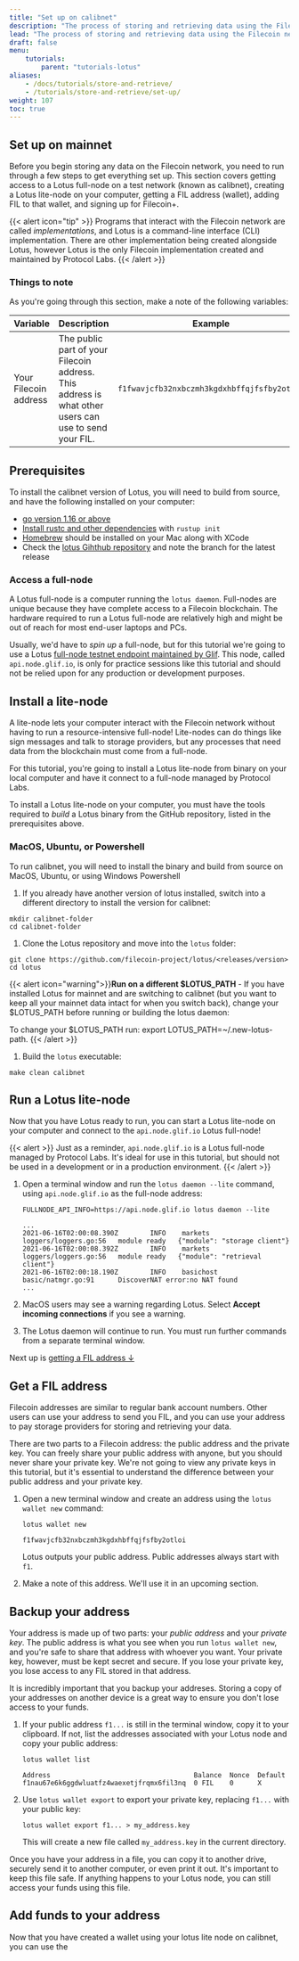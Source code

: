 ```yaml
---
title: "Set up on calibnet"
description: "The process of storing and retrieving data using the Filecoin network is slightly different from how most storage platforms work. This tutorial walks you through the whole end-to-end process of keeping your data and then getting it back when you need it! This tutorial should take you about an hour to complete."
lead: "The process of storing and retrieving data using the Filecoin network is slightly different from how most storage platforms work. This tutorial walks you through the whole end-to-end process of keeping your data and then getting it back when you need it! This tutorial should take you about an hour to complete."
draft: false
menu:
    tutorials:
        parent: "tutorials-lotus"
aliases:
    - /docs/tutorials/store-and-retrieve/
    - /tutorials/store-and-retrieve/set-up/
weight: 107
toc: true
---
```


## Set up on mainnet

Before you begin storing any data on the Filecoin network, you need to run through a few steps to get everything set up. This section covers getting access to a Lotus full-node on a test network (known as calibnet), creating a Lotus lite-node on your computer, getting a FIL address (wallet), adding FIL to that wallet, and signing up for Filecoin+.

{{< alert icon="tip" >}}
Programs that interact with the Filecoin network are called _implementations_, and Lotus is a command-line interface (CLI) implementation. There are other implementation being created alongside Lotus, however Lotus is the only Filecoin implementation created and maintained by Protocol Labs.
{{< /alert >}}

### Things to note

As you're going through this section, make a note of the following variables:

| Variable | Description | Example |
| --- | --- | --- |
| Your Filecoin address | The public part of your Filecoin address. This address is what other users can use to send your FIL. | `f1fwavjcfb32nxbczmh3kgdxhbffqjfsfby2otloi` |

## Prerequisites

To install the calibnet version of Lotus, you will need to build from source, and have the following installed on your computer:

* [go version 1.16 or above](https://go.dev/doc/install)
* [Install rustc and other dependencies](https://github.com/rust-lang/rustup/blob/master/rustup-init.sh) with `rustup init`
* [Homebrew](https://brew.sh/) should be installed on your Mac along with XCode
* Check the [lotus Gihthub repository](https://github.com/filecoin-project/lotus) and note the branch for the latest release

<!-- ![Check the latest Lotus release](lotus-release.png) -->


### Access a full-node

A Lotus full-node is a computer running the `lotus daemon`. Full-nodes are unique because they have complete access to a Filecoin blockchain. The hardware required to run a Lotus full-node are relatively high and might be out of reach for most end-user laptops and PCs.

Usually, we'd have to _spin up_ a full-node, but for this tutorial we're going to use a Lotus [full-node testnet endpoint maintained by Glif](https://lotus.filecoin.io/developers/glif-nodes/#testnet-endpoint). This node, called `api.node.glif.io`, is only for practice sessions like this tutorial and should not be relied upon for any production or development purposes.

## Install a lite-node

A lite-node lets your computer interact with the Filecoin network without having to run a resource-intensive full-node! Lite-nodes can do things like sign messages and talk to storage providers, but any processes that need data from the blockchain must come from a full-node.

For this tutorial, you're going to install a Lotus lite-node from binary on your local computer and have it connect to a full-node managed by Protocol Labs.

To install a Lotus lite-node on your computer, you must have the tools required to _build_ a Lotus binary from the GitHub repository, listed in the prerequisites above.

### MacOS, Ubuntu, or Powershell

To run calibnet, you will need to install the binary and build from source on MacOS, Ubuntu, or using Windows Powershell

1. If you already have another version of lotus installed, switch into a different directory to install the version for calibnet:

  ```shell
  mkdir calibnet-folder
  cd calibnet-folder
  ```

1. Clone the Lotus repository and move into the `lotus` folder:

  ```shell
  git clone https://github.com/filecoin-project/lotus/<releases/version>
  cd lotus
  ```


  {{< alert icon="warning">}}**Run on a different $LOTUS_PATH** -  If you have installed Lotus for mainnet and are switching to calibnet (but you want to keep all your mainnet data intact for when you switch back), change your $LOTUS_PATH before running or building the lotus daemon:

  To change your $LOTUS_PATH run: export LOTUS_PATH=~/.new-lotus-path. {{< /alert >}}
  </br >

1. Build the `lotus` executable:

```shell
make clean calibnet
```




## Run a Lotus lite-node

Now that you have Lotus ready to run, you can start a Lotus lite-node on your computer and connect to the `api.node.glif.io` Lotus full-node!

{{< alert >}}
Just as a reminder, `api.node.glif.io` is a Lotus full-node managed by Protocol Labs. It's ideal for use in this tutorial, but should not be used in a development or in a production environment.
{{< /alert >}}

1. Open a terminal window and run the `lotus daemon --lite` command, using `api.node.glif.io` as the full-node address:

    ```shell with-output
    FULLNODE_API_INFO=https://api.node.glif.io lotus daemon --lite
    ```

    ```
    ...
    2021-06-16T02:00:08.390Z        INFO    markets loggers/loggers.go:56   module ready   {"module": "storage client"}
    2021-06-16T02:00:08.392Z        INFO    markets loggers/loggers.go:56   module ready   {"module": "retrieval client"}
    2021-06-16T02:00:18.190Z        INFO    basichost       basic/natmgr.go:91      DiscoverNAT error:no NAT found
    ...
    ```

1. MacOS users may see a warning regarding Lotus. Select **Accept incoming connections** if you see a warning.
1. The Lotus daemon will continue to run. You must run further commands from a separate terminal window.

Next up is [getting a FIL address ↓](#get-a-fil-address)

## Get a FIL address

Filecoin addresses are similar to regular bank account numbers. Other users can use your address to send you FIL, and you can use your address to pay storage providers for storing and retrieving your data.

There are two parts to a Filecoin address: the public address and the private key. You can freely share your public address with anyone, but you should never share your private key. We're not going to view any private keys in this tutorial, but it's essential to understand the difference between your public address and your private key.

1. Open a new terminal window and create an address using the `lotus wallet new` command:

    ```shell with-output
    lotus wallet new
    ```

    ```
    f1fwavjcfb32nxbczmh3kgdxhbffqjfsfby2otloi
    ```

    Lotus outputs your public address. Public addresses always start with `f1`.

1. Make a note of this address. We'll use it in an upcoming section.

## Backup your address

Your address is made up of two parts: your _public address_ and your _private key_. The public address is what you see when you run `lotus wallet new`, and you're safe to share that address with whoever you want. Your private key, however, must be kept secret and secure. If you lose your private key, you lose access to any FIL stored in that address.

It is incredibly important that you backup your addreses. Storing a copy of your addresses on another device is a great way to ensure you don't lose access to your funds.

1. If your public address `f1...` is still in the terminal window, copy it to your clipboard. If not, list the addresses associated with your Lotus node and copy your public address:

    ```shell with-output
    lotus wallet list
    ```

    ```
    Address                                    Balance  Nonce  Default
    f1nau67e6k6ggdwluatfz4waexetjfrqmx6fil3nq  0 FIL    0      X
    ```

1. Use `lotus wallet export` to export your private key, replacing `f1...` with your public key:

    ```shell
    lotus wallet export f1... > my_address.key
    ```

    This will create a new file called `my_address.key` in the current directory.

Once you have your address in a file, you can copy it to another drive, securely send it to another computer, or even print it out. It's important to keep this file safe. If anything happens to your Lotus node, you can still access your funds using this file.


## Add funds to your address

Now that you have created a wallet using your lotus lite node on calibnet, you can use the
